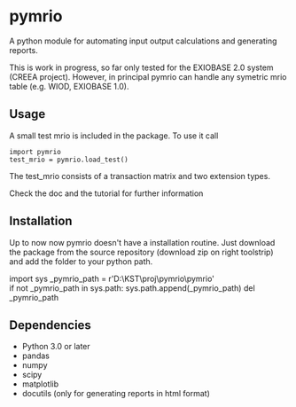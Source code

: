 pymrio
======

A python module for automating input output calculations and generating reports.

This is work in progress, so far only tested for the EXIOBASE 2.0 system (CREEA project). However, in principal pymrio can handle any symetric mrio table (e.g. WIOD, EXIOBASE 1.0).

Usage
-----

A small test mrio is included in the package. To use it call

    import pymrio
    test_mrio = pymrio.load_test()

The test_mrio consists of a transaction matrix and two extension types.

Check the doc and the tutorial for further information


Installation
------------

Up to now now pymrio doesn't have a installation routine. Just download the package from the source repository (download zip on right toolstrip) and add the folder to your python path. 

import sys
_pymrio_path = r'D:\KST\proj\pymrio\pymrio'  
if not _pymrio_path in sys.path:
    sys.path.append(_pymrio_path)
del _pymrio_path

Dependencies
------------

- Python 3.0 or later
- pandas
- numpy
- scipy
- matplotlib
- docutils (only for generating reports in html format)
